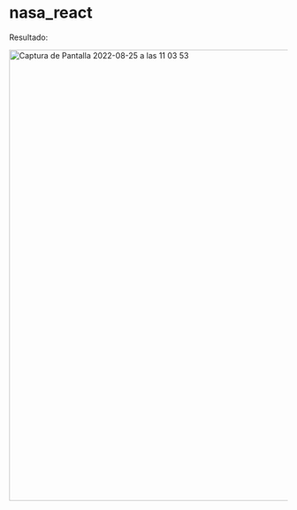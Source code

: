 
# nasa_react


Resultado:

<img width="815" alt="Captura de Pantalla 2022-08-25 a las 11 03 53" src="https://user-images.githubusercontent.com/108528939/186623331-b7af3bf0-7232-4955-aadf-0add70950527.png">
